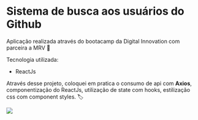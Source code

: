 # Sistema de busca aos usuários do Github

Aplicação realizada através do bootacamp da Digital Innovation com parceira a MRV :dart:

Tecnologia utilizada:

- ReactJs

Através desse projeto, coloquei em pratica o consumo de api com <strong> Axios</strong>, componentização do ReactJs, utilização de state com hooks, estilização css com component styles. :label:



![](\api-github\public\gitapi.png)

